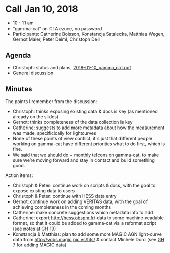 # Call Jan 10, 2018

* 10 - 11 am
* "gamma-cat" on CTA ezuce, no password
* Participants: Catherine Boisson, Konstancja Satalecka, Matthias Wegen, Gernot Maier, Peter Deiml, Christoph Deil

## Agenda

* Christoph: status and plans, [2018-01-10_gamma_cat.pdf](2018-01-10_gamma_cat.pdf)
* General discussion

## Minutes

The points I remember from the discussion:

* Christoph: thinks exposing existing data & docs is key (as mentioned already on the slides)
* Gernot: thinks completeness of the data collection is key
* Catherine: suggests to add more metadata about how the measurement was made, specificically for lightcurves
* None of these points of view conflict, it's just that different people working on gamma-cat
  have different priorities what to do first, which is fine.
* We said that we should do ~ monthly telcons on gamma-cat,
  to make sure we’re moving forward and stay in contact and build something good.

Action items:

* Christoph & Peter: continue work on scripts & docs, with the goal to expose existing data to users
* Christoph & Peter: continue with HESS data entry
* Gernot: continue work on adding VERITAS data, with the goal of achieving completeness in the coming months
* Catherine: make concrete suggestions which metadata info to add
* Catherine: export http://hess.obspm.fr/ data to some machine-readable format,
  so that it could be added to gamma-cat via a reformat script (see notes at [GH 19](https://github.com/gammapy/gamma-cat/issues/19))
* Konstancja & Matthias: plan to add some more MAGIC AGN light-curve data from http://vobs.magic.pic.es/fits/
  & contact Michele Doro (see [GH 7](https://github.com/gammapy/gamma-cat/issues/7) for adding MAGIC data)

